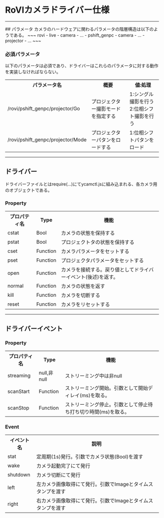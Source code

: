 # RoVIカメラドライバー仕様
<hr>
## パラメータ  
カメラのハードウェアに関わるパラメータの階層構造は以下のようである。
~~~
rovi
  - live
    - camera
      - ... 
  - pshift_genpc
    - camera
      - ... 
    - projector
      - ...
~~~

### 必須パラメータ  
以下のパラメータは必須であり、ドライバーはこれらのパラメータに対する動作を実装しなければならない。  
<table>
<tr><th>パラメータ名<th>概要<th>値:処理
<tr><td>/rovi/pshift_genpc/projector/Go<td>プロジェクター撮影モードを指定する<td>1:シングル撮影を行う<br>2:位相シフト撮影を行う
<tr><td>/rovi/pshift_genpc/projector/Mode<td>プロジェクターパタンをロードする<td>1:位相シフトパタンをロード
</table>

<hr>

## ドライバー  
ドライバーファイルとはrequire(...)にてycamctl.jsに組み込まれる、各カメラ用のオブジェクトである。

### Property
<table>
<tr><th>プロパティ名<th>Type<th>機能
<tr><td>cstat<td>Bool<td>カメラの状態を保持する
<tr><td>pstat<td>Bool<td>プロジェクトタの状態を保持する
<tr><td>cset<td>Function<td>カメラパラメータをセットする
<tr><td>pset<td>Function<td>プロジェクタパラメータをセットする
<tr><td>open<td>Function<td>カメラを接続する。戻り値としてドライバーイベント(後述)を返す。
<tr><td>normal<td>Function<td>カメラの状態を返す
<tr><td>kill<td>Function<td>カメラを切断する
<tr><td>reset<td>Function<td>カメラをリセットする
</table>

<hr>

## ドライバーイベント

### Property
<table>
<tr><th>プロパティ名<th>Type<th>機能
<tr><td>streaming<td>null,非null<td>ストリーミング中は非null
<tr><td>scanStart<td>Function<td>ストリーミング開始。引数として開始ディレイ(ms)を取る。
<tr><td>scanStop<td>Function<td>ストリーミング停止。引数として停止待ち打ち切り時間(ms)を取る。
</table>

### Event
<table>
<tr><th>イベント名<th>説明
<tr><td>stat<td>定周期(1s)発行。引数でカメラ状態(Bool)を渡す
<tr><td>wake<td>カメラ起動完了にて発行
<tr><td>shutdown<td>カメラ切断にて発行
<tr><td>left<td>左カメラ画像取得にて発行。引数でImageとタイムスタンプを渡す
<tr><td>right<td>右カメラ画像取得にて発行。引数でImageとタイムスタンプを渡す
</table>